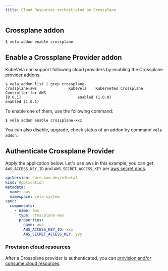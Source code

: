 ```yaml
---
title: Cloud Resources orchestrated by Crossplane
---
```



## Crossplane addon

```shell
$ vela addon enable crossplane
```

## Enable a Crossplane Provider addon

KubeVela can support following cloud providers by enabling the Crossplane provider addons.

```shell
$ vela addon list | grep crossplane-
crossplane-aws            	KubeVela	Kubernetes Crossplane Controller for AWS                                                              	[0.0.1]                      	enabled (1.0.0)                     	enabled (1.0.1)
```

To enable one of them, use the following command:

```shell
$ vela addon enable crossplane-xxx
```

You can also disable, upgrade, check status of an addon by command `vela addon`.

## Authenticate Crossplane Provider

Apply the application below. Let's use aws in this example, you can get `AWS_ACCESS_KEY_ID` and `AWS_SECRET_ACCESS_KEY` per [aws secret docs](https://aws.amazon.com/blogs/security/wheres-my-secret-access-key/).

```yaml
apiVersion: core.oam.dev/v1beta1
kind: Application
metadata:
  name: aws
  namespace: vela-system
spec:
  components:
    - name: aws
      type: crossplane-aws
      properties:
        name: aws
        AWS_ACCESS_KEY_ID: xxx
        AWS_SECRET_ACCESS_KEY: yyy

```

### Provision cloud resources

After a Crossplane provider is authenticated, you can [provision and/or consume cloud resources](../../tutorials/consume-cloud-services.md).
